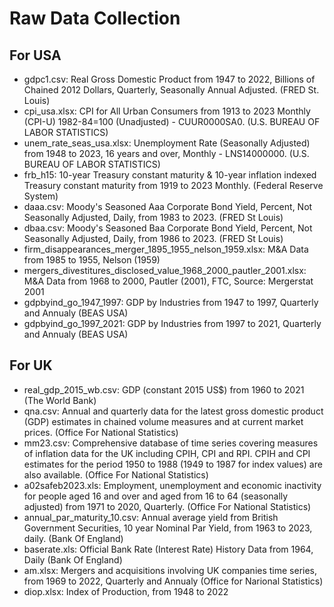 
# Raw Data Collection

## For USA

- gdpc1.csv: Real Gross Domestic Product from 1947 to 2022, Billions of Chained 2012 Dollars, Quarterly, Seasonally Annual Adjusted. (FRED St. Louis)
- cpi_usa.xlsx: CPI for All Urban Consumers from 1913 to 2023 Monthly (CPI-U) 1982-84=100 (Unadjusted) - CUUR0000SA0. (U.S. BUREAU OF LABOR STATISTICS)
- unem_rate_seas_usa.xlsx: Unemployment Rate (Seasonally Adjusted) from 1948 to 2023, 16 years and over, Monthly - LNS14000000. (U.S. BUREAU OF LABOR STATISTICS)
- frb_h15: 10-year Treasury constant maturity & 10-year inflation indexed Treasury constant maturity from 1919 to 2023 Monthly. (Federal Reserve System)
- daaa.csv:  Moody's Seasoned Aaa Corporate Bond Yield, Percent, Not Seasonally Adjusted, Daily, from 1983 to 2023. (FRED St Louis) 
- dbaa.csv: Moody's Seasoned Baa Corporate Bond Yield, Percent, Not Seasonally Adjusted, Daily, from 1986 to 2023. (FRED St Louis)
- firm_disappearances_merger_1895_1955_nelson_1959.xlsx: M&A Data from 1985 to 1955, Nelson (1959)
- mergers_divestitures_disclosed_value_1968_2000_pautler_2001.xlsx: M&A Data from 1968 to 2000, Pautler (2001), FTC, Source: Mergerstat 2001
- gdpbyind_go_1947_1997: GDP by Industries from 1947 to 1997, Quarterly and Annualy (BEAS USA)
- gdpbyind_go_1997_2021: GDP by Industries from 1997 to 2021, Quarterly and Annualy (BEAS USA)

## For UK

- real_gdp_2015_wb.csv: GDP (constant 2015 US$) from 1960 to 2021 (The World Bank)
- qna.csv: Annual and quarterly data for the latest gross domestic product (GDP) estimates in chained volume measures and at current market prices. (Office For National Statistics)
- mm23.csv: Comprehensive database of time series covering measures of inflation data for the UK including CPIH, CPI and RPI. CPIH and CPI estimates for the period 1950 to 1988 (1949 to 1987 for index values) are also available. (Office For National Statistics) 
- a02safeb2023.xls: Employment, unemployment and economic inactivity for people aged 16 and over and aged from 16 to 64 (seasonally adjusted) from 1971 to 2020, Quarterly. (Office For National Statistics)
- annual_par_maturity_10.csv: Annual average yield from British Government Securities, 10 year Nominal Par Yield, from 1963 to 2023, daily. (Bank Of England)
- baserate.xls: Official Bank Rate (Interest Rate) History Data from 1964, Daily (Bank Of England)
- am.xlsx: Mergers and acquisitions involving UK companies time series, from 1969 to 2022, Quarterly and Annualy (Office for Narional Statistics)
- diop.xlsx: Index of Production, from 1948 to 2022




